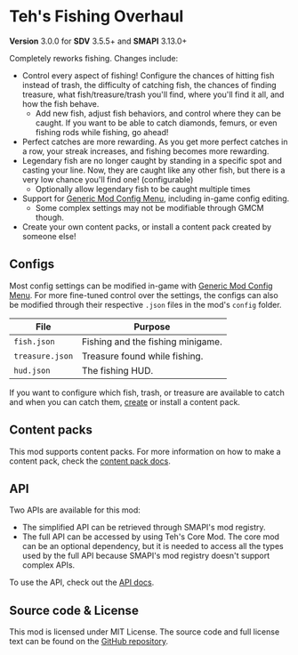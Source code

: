 # Teh's Fishing Overhaul

**Version** 3.0.0 for **SDV** 3.5.5+ and **SMAPI** 3.13.0+

Completely reworks fishing. Changes include:

- Control every aspect of fishing! Configure the chances of hitting fish instead of trash, the difficulty of catching fish, the chances of finding treasure, what fish/treasure/trash you'll find, where you'll find it all, and how the fish behave.
  - Add new fish, adjust fish behaviors, and control where they can be caught. If you want to be able to catch diamonds, femurs, or even fishing rods while fishing, go ahead!
- Perfect catches are more rewarding. As you get more perfect catches in a row, your streak increases, and fishing becomes more rewarding.
- Legendary fish are no longer caught by standing in a specific spot and casting your line. Now, they are caught like any other fish, but there is a very low chance you'll find one! (configurable)
  - Optionally allow legendary fish to be caught multiple times
- Support for [Generic Mod Config Menu][gmcm], including in-game config editing.
  - Some complex settings may not be modifiable through GMCM though.
- Create your own content packs, or install a content pack created by someone else!

## Configs

Most config settings can be modified in-game with [Generic Mod Config Menu][gmcm]. For more fine-tuned control over the settings, the configs can also be modified through their respective `.json` files in the mod's `config` folder.

| File            | Purpose                           |
| --------------- | --------------------------------- |
| `fish.json`     | Fishing and the fishing minigame. |
| `treasure.json` | Treasure found while fishing.     |
| `hud.json`      | The fishing HUD.                  |

If you want to configure which fish, trash, or treasure are available to catch and when you can catch them, [create][create a content pack] or install a content pack.

## Content packs

This mod supports content packs. For more information on how to make a content pack, check the [content pack docs].

## API

Two APIs are available for this mod:

- The simplified API can be retrieved through SMAPI's mod registry.
- The full API can be accessed by using Teh's Core Mod. The core mod can be an optional dependency, but it is needed to access all the types used by the full API because SMAPI's mod registry doesn't support complex APIs.

To use the API, check out the [API docs][api docs].

## Source code & License

This mod is licensed under MIT License. The source code and full license text can be found on the [GitHub repository][github repo].

[gmcm]: https://www.nexusmods.com/stardewvalley/mods/5098
[create a content pack]: https://stardewvalleywiki.com/Modding:Content_packs#Create_a_content_pack
[content pack docs]: https://github.com/TehPers/StardewValleyMods/blob/full-rewrite/docs/TehPers.FishingOverhaul/Content%20Packs.md
[api docs]: https://github.com/TehPers/StardewValleyMods/blob/full-rewrite/docs/TehPers.FishingOverhaul/API.md
[github repo]: https://github.com/TehPers/StardewValleyMods
